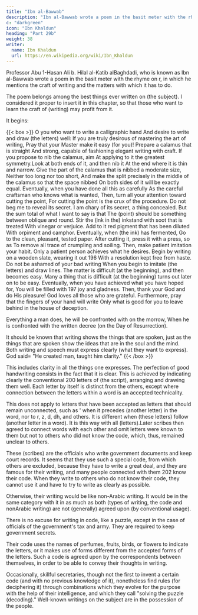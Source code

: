 ```yaml
---
title: "Ibn al-Bawwab"
description: "Ibn al-Bawwab wrote a poem in the basit meter with the rhyme on r"
c: "darkgreen"
icon: "Ibn Khaldun"
heading: "Part 29b"
weight: 38
writer:
  name: Ibn Khaldun
  url: https://en.wikipedia.org/wiki/Ibn_Khaldun
---
```



Professor Abu 1-Hasan Ali b. Hilal al-Katib alBaghdadi, who is known as Ibn al-Bawwab wrote a poem in the basit meter with the rhyme on r, in which he mentions the craft of writing and the matters with which it has to do. 

The poem belongs among the best things ever written on (the subject). I considered it proper to insert it in this chapter, so that those who want to learn the craft of (writing) may profit from it. 

It begins:

{{< box >}}
O you who want to write a calligraphic hand 
And desire to write and draw (the letters) well:
If you are truly desirous of mastering the art of writing,
Pray that your Master make it easy (for you)!
Prepare a calamus that is straight
And strong, capable of fashioning elegant writing with craft.
If you propose to nib the calamus, aim
At applying to it the greatest symmetry.Look at both ends of it, and then nib it
At the end where it is thin and narrow.
Give the part of the calamus that is nibbed a moderate size,
Neither too long nor too short,
And make the split precisely in the middle of the calamus so that the space nibbed
On both sides of it will be exactly equal.
Eventually, when you have done all this as carefully
As the careful craftsman who knows what is wanted,
Then, turn all your attention toward cutting the point,
For cutting the point is the crux of the procedure.
Do not beg me to reveal its secret.
I am chary of its secret, a thing concealed.
But the sum total of what I want to say is that
The (point) should be something between oblique and round.
Stir the (ink in the) inkstand with soot that is treated
With vinegar or verjuice.
Add to it red pigment that has been diluted
With orpiment and camphor.
Eventually, when (the ink) has fermented,
Go to the clean, pleasant, tested paper.
After cutting it, press it with a press, so as
To remove all trace of crumpling and soiling.
Then, make patient imitation your habit.
Only a patient person achieves what he desires.
Begin by writing on a wooden slate, wearing it out 196
With a resolution kept free from haste.
Do not be ashamed of your bad writing
When you begin to imitate (the letters) and draw lines.
The matter is difficult (at the beginning), and then becomes easy.
Many a thing that is difficult (at the beginning) turns out later on to be easy.
Eventually, when you have achieved what you have hoped for,
You will be filled with 197 joy and gladness.
Then, thank your God and do His pleasure!
God loves all those who are grateful.
Furthermore, pray that the fingers of your hand will write
Only what is good for you to leave behind in the house of deception.

Everything a man does, he will be confronted with on the morrow,
When he is confronted with the written decree (on the Day of Resurrection).

It should be known that writing shows the things that are spoken, just as the things that are spoken show the ideas that are in the soul and the mind. Both writing and speech must express clearly (what they want to express). God said= "He created man, taught him clarity."
{{< /box >}}


This includes clarity in all the things one expresses. The perfection of good handwriting consists in the fact that it is clear. This is achieved by indicating clearly the conventional 200 letters of (the script), arranging and drawing them well. Each letter by itself is distinct from the others, except where connection between the letters within a word is an accepted technicality. 

This does not apply to letters that have been accepted as letters that should remain unconnected, such as ' when it precedes (another letter) in the word, nor to r, z, d, dh, and others. It is different when (these letters) follow (another letter in a word). It is this way with all (letters).Later scribes then agreed to connect words with each other and omit letters were known to them but not to others who did not know the code, which, thus, remained unclear to others. 

These (scribes) are the officials who write government documents and keep court records. It seems that they use such a special code, from which others are excluded, because they have to write a great deal, and they are famous for their writing, and many people connected with them 202 know their code. When they write to others who do not know their code, they cannot use it and have to try to write as clearly as possible. 

Otherwise, their writing would be like non-Arabic writing. It would be in the same category with it in as much as both
(types of writing, the code and nonArabic writing) are not (generally) agreed upon (by conventional usage). 

There is no excuse for writing in code, like a puzzle, except in the case of officials of the government's tax and army. They are required to keep government secrets. 

Their code uses the names of perfumes, fruits, birds, or flowers to indicate the letters, or it makes use of forms different from the accepted forms of the letters. Such a code is agreed upon by the correspondents between themselves, in order to be able to convey their thoughts in writing. 

Occasionally, skillful secretaries, though not the first to invent a certain code (and with no previous knowledge of it), nonetheless find rules (for deciphering it) through combinations which they evolve for the purpose with the help of their intelligence, and which they call "solving the puzzle (decoding)." Well-known writings on the subject are in the possession of the people.
